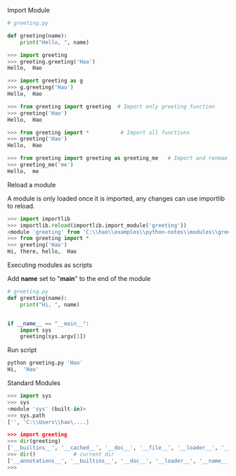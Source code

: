 Import Module

```python
# greeting.py

def greeting(name):
    print("Hello, ", name)
```

```python
>>> import greeting
>>> greeting.greeting('Hao')
Hello,  Hao
```
```python
>>> import greeting as g
>>> g.greeting('Hao')
Hello,  Hao
```
```python
>>> from greeting import greeting  # Import only greeting function
>>> greeting('Hao')
Hello,  Hao
```
```python
>>> from greeting import *          # Import all functions
>>> greeting('Hao')
Hello,  Hao
```
```python
>>> from greeting import greeting as greeting_me   # Import and renmae function
>>> greeting_me('me')
Hello,  me
```

Reload a module

A module is only loaded once it is imported, any changes can use importlib to reload.
```python
>>> import importlib
>>> importlib.reload(importlib.import_module('greeting'))
<module 'greeting' from 'C:\\hao\\examples\\python-notes\\modules\\greeting.py'>
>>> from greeting import *
>>> greeting('Hao')
Hi, there, hello,  Hao
```

Executing modules as scripts

Add __name__ set to "__main__" to the end of the module

```python
# greeting.py
def greeting(name):
    print("Hi, ", name)


if __name__ == "__main__":
    import sys
    greeting(sys.argv[1])
```

Run script
```python
python greeting.py 'Hao'
Hi,  'Hao'
```


Standard Modules
```python
>>> import sys
>>> sys
<module 'sys' (built-in)>
>>> sys.path
['', 'C:\\Users\\hao\....]

>>> import greeting
>>> dir(greeting)
['__builtins__', '__cached__', '__doc__', '__file__', '__loader__', '__name__', '__package__', '__spec__', 'greeting']
>>> dir()            # current dir
['__annotations__', '__builtins__', '__doc__', '__loader__', '__name__', '__package__', '__spec__', 'greeting', 'sys']
>>>
```
